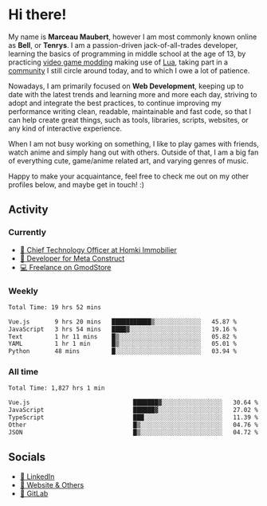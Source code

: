 # Hi there!

My name is **Marceau Maubert**, however I am most commonly known online as **Bell**, or **Tenrys**. I am a passion-driven jack-of-all-trades developer, learning the basics of programming in middle school at the age of 13, by practicing [video game modding](https://garrysmod.com) making use of [Lua](https://lua.org), taking part in a [community](https://metastruct.net) I still circle around today, and to which I owe a lot of patience.

Nowadays, I am primarily focused on **Web Development**, keeping up to date with the latest trends and learning more and more each day, striving to adopt  and integrate the best practices, to continue improving my performance writing clean, readable, maintainable and fast code, so that I can help create great things, such as tools, libraries, scripts, websites, or any kind of interactive experience.

When I am not busy working on something, I like to play games with friends, watch anime and simply hang out with others. Outside of that, I am a big fan of everything cute, game/anime related art, and varying genres of music.

Happy to make your acquaintance, feel free to check me out on my other profiles below, and maybe get in touch! :)

## Activity

### Currently

- [🏢 Chief Technology Officer at Homki Immobilier](https://homki-immobilier.com)
- [🎈 Developer for Meta Construct](https://metastruct.net)
- [💻 Freelance on GmodStore](https://www.gmodstore.com/users/Tenrys)

### Weekly
<!--START_SECTION:wakaWeekly-->

```txt
Total Time: 19 hrs 52 mins

Vue.js       9 hrs 20 mins   ███████████▒░░░░░░░░░░░░░   45.87 %
JavaScript   3 hrs 54 mins   ████▓░░░░░░░░░░░░░░░░░░░░   19.16 %
Text         1 hr 11 mins    █▒░░░░░░░░░░░░░░░░░░░░░░░   05.82 %
YAML         1 hr 1 min      █▒░░░░░░░░░░░░░░░░░░░░░░░   05.01 %
Python       48 mins         █░░░░░░░░░░░░░░░░░░░░░░░░   03.94 %
```

<!--END_SECTION:wakaWeekly-->

### All time
<!--START_SECTION:wakaTotal-->

```txt
Total Time: 1,827 hrs 1 min

Vue.js                             ███████▓░░░░░░░░░░░░░░░░░   30.64 %
JavaScript                         ██████▓░░░░░░░░░░░░░░░░░░   27.02 %
TypeScript                         ███░░░░░░░░░░░░░░░░░░░░░░   11.39 %
Other                              █▒░░░░░░░░░░░░░░░░░░░░░░░   04.76 %
JSON                               █▒░░░░░░░░░░░░░░░░░░░░░░░   04.72 %
```

<!--END_SECTION:wakaTotal-->

## Socials

- [👔 LinkedIn](https://www.linkedin.com/in/marceau-maubert)
- [🔗 Website & Others](https://bell.moe)
- [🦊 GitLab](https://gitlab.com/Tenrys)
